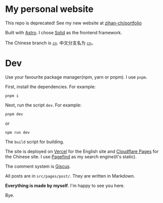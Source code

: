# My personal website

This repo is deprecated! See my new website at [zihan-ch/portfolio](https://github.com/zihan-ch/portfolio)

Built with [Astro](https://astro.build). I chose [Solid](https://solidjs.com/) as the frontend framework.

The Chinese branch is [`cn`](https://github.com/zihan-ch/blog/tree/cn). 中文分支名为 [`cn`](https://github.com/zihan-ch/blog/tree/cn)。

# Dev

Use your favourite package manager(npm, yarn or pnpm). I use `pnpm`.

First, install the dependencies. For example:

```shell
pnpm i
```

Next, run the script `dev`. For example:

```shell
pnpm dev
```

or

```shell
npm run dev
```

The `build` script for building.

The site is deployed on [Vercel](https://vercel.com) for the English site and [Cloudflare Pages](https://pages.cloudflare.com/) for the Chinese site. I use [Pagefind](https://pagefind.app/) as my search engine(it's static).

The comment system is [Giscus](https://giscus.app).

All posts are in `src/pages/post/`. They are written in Markdown.

**Everything is made by myself**. I'm happy to see you here.

Bye.
